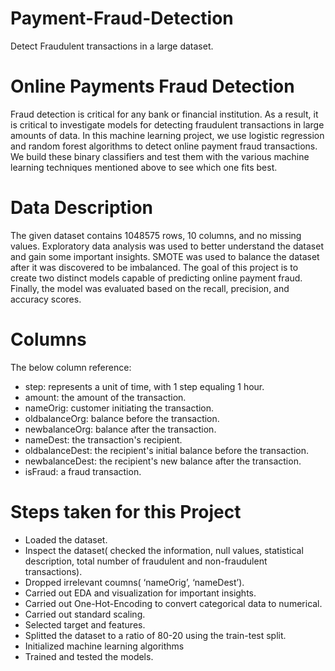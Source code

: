 # Payment-Fraud-Detection
Detect Fraudulent transactions in a large dataset.

# Online Payments Fraud Detection
Fraud detection is critical for any bank or financial institution. As a result, it is critical to investigate models for detecting fraudulent transactions in large amounts of data.
In this machine learning project, we use logistic regression and random forest algorithms to detect online payment fraud transactions. We build these binary classifiers and test them with the various machine learning techniques mentioned above to see which one fits best.

# Data Description

The given dataset contains 1048575 rows, 10 columns, and no missing values. Exploratory data analysis was used to better understand the dataset and gain some important insights. SMOTE was used to balance the dataset after it was discovered to be imbalanced.
The goal of this project is to create two distinct models capable of predicting online payment fraud.
Finally, the model was evaluated based on the recall, precision, and accuracy scores.


# Columns

The below column reference:

- step: represents a unit of time, with 1 step equaling 1 hour.
- amount: the amount of the transaction. 
- nameOrig: customer initiating the transaction. 
- oldbalanceOrg: balance before the transaction.
- newbalanceOrg: balance after the transaction.
- nameDest: the transaction's recipient. 
- oldbalanceDest: the recipient's initial balance before the transaction. 
- newbalanceDest: the recipient's new balance after the transaction.
- isFraud: a fraud transaction.


# Steps taken for this Project
- Loaded the dataset.
- Inspect the dataset( checked the information, null values, statistical description, total number of fraudulent and non-fraudulent transactions).
- Dropped irrelevant coumns( ‘nameOrig’, ‘nameDest’).
- Carried out EDA and visualization for important insights.
- Carried out One-Hot-Encoding to convert categorical data to numerical.
- Carried out standard scaling.
- Selected target and features.
- Splitted the dataset to a ratio of 80-20 using the train-test split.
- Initialized machine learning algorithms
- Trained and tested the models.
